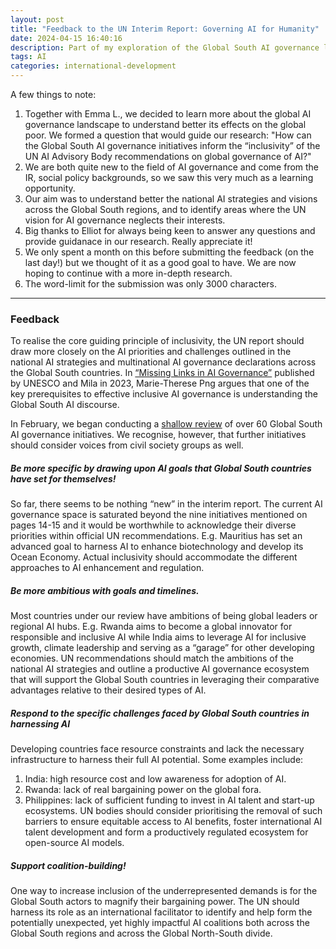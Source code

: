 ```yaml
---
layout: post
title: "Feedback to the UN Interim Report: Governing AI for Humanity"
date: 2024-04-15 16:40:16
description: Part of my exploration of the Global South AI governance landscape.
tags: AI
categories: international-development
---
```


A few things to note:
1. Together with Emma L., we decided to learn more about the global AI governance landscape to understand better its effects on the global poor. We formed a question that would guide our research: "How can the Global South AI governance initiatives inform the “inclusivity” of the UN AI Advisory Body recommendations on global governance of AI?"
2. We are both quite new to the field of AI governance and come from the IR, social policy backgrounds, so we saw this very much as a learning opportunity.
3. Our aim was to understand better the national AI strategies and visions across the Global South regions, and to identify areas where the UN vision for AI governance neglects their interests.
4. Big thanks to Elliot for always being keen to answer any questions and provide guidanace in our research. Really appreciate it!
5. We only spent a month on this before submitting the feedback (on the last day!) but we thought of it as a good goal to have. We are now hoping to continue with a more in-depth research.
6. The word-limit for the submission was only 3000 characters.

<hr>

### Feedback

To realise the core guiding principle of inclusivity, the UN report should draw more closely on the AI priorities and challenges outlined in the national AI strategies and multinational AI governance declarations across the Global South countries. In [“Missing Links in AI Governance”](https://unesdoc.unesco.org/ark:/48223/pf0000384787) published by UNESCO and Mila in 2023, Marie-Therese Png argues that one of the key prerequisites to effective inclusive AI governance is understanding the Global South AI discourse.

In February, we began conducting a [shallow review](https://docs.google.com/spreadsheets/d/1gcAZhyW9_btQDEvjns9INmqK1wzR3zp6EAtJAn-9YFA/edit?usp=sharing) of over 60 Global South AI governance initiatives. We recognise, however, that further initiatives should consider voices from civil society groups as well.

##### Be more specific by drawing upon AI goals that Global South countries have set for themselves!

So far, there seems to be nothing “new” in the interim report. The current AI governance space is saturated beyond the nine initiatives mentioned on pages 14-15 and it would be worthwhile to acknowledge their diverse priorities within official UN recommendations. E.g. Mauritius has set an advanced goal to harness AI to enhance biotechnology and develop its Ocean Economy. Actual inclusivity should accommodate the different approaches to AI enhancement and regulation. 

##### Be more ambitious with goals and timelines. 

Most countries under our review have ambitions of being global leaders or regional AI hubs. E.g. Rwanda aims to become a global innovator for responsible and inclusive AI while India aims to leverage AI for inclusive growth, climate leadership and serving as a “garage” for other developing economies. UN recommendations should match the ambitions of the national AI strategies and outline a productive AI governance ecosystem that will support the Global South countries in leveraging their comparative advantages relative to their desired types of AI. 

##### Respond to the specific challenges faced by Global South countries in harnessing AI

Developing countries face resource constraints and lack the necessary infrastructure to harness their full AI potential. Some examples include: 
1. India: high resource cost and low awareness for adoption of AI.
2. Rwanda: lack of real bargaining power on the global fora.
3. Philippines: lack of sufficient funding to invest in AI talent and start-up ecosystems.
UN bodies should consider prioritising the removal of such barriers to ensure equitable access to AI benefits, foster international AI talent development and form a productively regulated ecosystem for open-source AI models.

##### Support coalition-building!

One way to increase inclusion of the underrepresented demands is for the Global South actors to magnify their bargaining power. The UN should harness its role as an international facilitator to identify and help form the potentially unexpected, yet highly impactful AI coalitions both across the Global South regions and across the Global North-South divide. 

